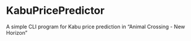 # KabuPricePredictor
A simple CLI program for Kabu price prediction in “Animal Crossing - New Horizon” 
